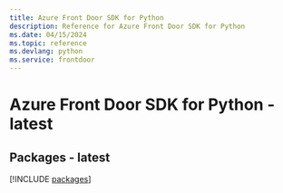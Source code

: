 ```yaml
---
title: Azure Front Door SDK for Python
description: Reference for Azure Front Door SDK for Python
ms.date: 04/15/2024
ms.topic: reference
ms.devlang: python
ms.service: frontdoor
---
```

# Azure Front Door SDK for Python - latest
## Packages - latest
[!INCLUDE [packages](front-door-index.md)]